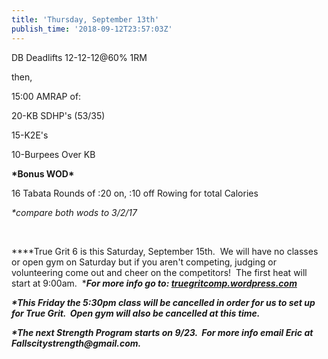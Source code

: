 ```yaml
---
title: 'Thursday, September 13th'
publish_time: '2018-09-12T23:57:03Z'
---
```


DB Deadlifts 12-12-12\@60% 1RM

then,

15:00 AMRAP of:

20-KB SDHP's (53/35)

15-K2E's

10-Burpees Over KB

**\*Bonus WOD\***

16 Tabata Rounds of :20 on, :10 off Rowing for total Calories

*\*compare both wods to 3/2/17*

 

***\*True Grit 6 is this Saturday, September 15th.  We will have no
classes or open gym on Saturday but if you aren't competing, judging or
volunteering come out and cheer on the competitors!  The first heat will
start at 9:00am.  ****For more info go to:
[truegritcomp.wordpress.com](http://truegritcomp.wordpress.com/)***

***\*This Friday the 5:30pm class will be cancelled in order for us to
set up for True Grit.  Open gym will also be cancelled at this time.***

***\*The next Strength Program starts on 9/23.  For more info email Eric
at Fallscitystrength\@gmail.com.***
